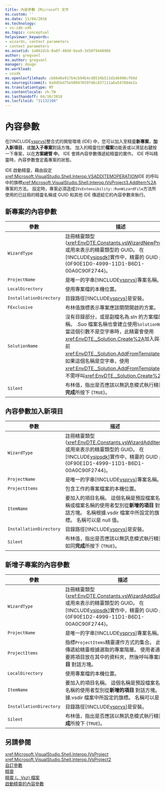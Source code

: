 ```yaml
---
title: 內容參數 |Microsoft 文件
ms.custom: ''
ms.date: 11/04/2016
ms.technology:
- vs-ide-sdk
ms.topic: conceptual
helpviewer_keywords:
- wizards, context parameters
- context parameters
ms.assetid: 1a062dcb-8a8f-40dd-bea9-3d10f9448966
author: gregvanl
ms.author: gregvanl
manager: douge
ms.workload:
- vssdk
ms.openlocfilehash: cb6646e917b4cb94b4cd0534b513d148490cf69d
ms.sourcegitcommit: 6a9d5bd75e50947659fd6c837111a6a547884e2a
ms.translationtype: MT
ms.contentlocale: zh-TW
ms.lasthandoff: 04/16/2018
ms.locfileid: "31132100"
---
```

# <a name="context-parameters"></a>內容參數
在[!INCLUDE[vsprvs](../../code-quality/includes/vsprvs_md.md)]整合式的開發環境 (IDE) 中，您可以加入至精靈**新專案**，**加入新項目**，或**加入子專案**對話方塊。 加入的精靈位於**檔案**功能表或以滑鼠右鍵按一下專案，以在**方案總管 中**。 IDE 會將內容參數傳遞給精靈的實作。 IDE 呼叫精靈時，內容參數會定義專案的狀態。  
  
 IDE 啟動精靈，藉由設定<xref:Microsoft.VisualStudio.Shell.Interop.VSADDITEMOPERATION>IDE 的呼叫中的旗標<xref:Microsoft.VisualStudio.Shell.Interop.IVsProject3.AddItem%2A>專案的方法。 設定時，專案必須造成`IVsExtensibility::RunWizardFile`方法所使用的已註冊的精靈名稱或 GUID 和其他 IDE 傳遞給它的內容參數來執行。  
  
## <a name="context-parameters-for-new-project"></a>新專案的內容參數  
  
|參數|描述|  
|---------------|-----------------|  
|`WizardType`|註冊精靈類型 (<xref:EnvDTE.Constants.vsWizardNewProject>) 或用來表示的精靈類型的 GUID。 在[!INCLUDE[vsipsdk](../../extensibility/includes/vsipsdk_md.md)]實作中，精靈的 GUID 是 {0F90E1D0-4999-11D1-B6D1-00A0C90F2744}。|  
|`ProjectName`|是唯一的字串[!INCLUDE[vsprvs](../../code-quality/includes/vsprvs_md.md)]專案名稱。|  
|`LocalDirectory`|使用專案檔的本機位置。|  
|`InstallationDirectory`|目錄路徑[!INCLUDE[vsprvs](../../code-quality/includes/vsprvs_md.md)]是安裝。|  
|`FExclusive`|布林值旗標表示專案應該關閉開啟的方案。|  
|`SolutionName`|沒有目錄部分，或是副檔名為.sln 的方案檔的名稱。 .Suo 檔案名稱也會建立使用`SolutionName`。 當這個引數不是空字串時，此精靈會使用<xref:EnvDTE._Solution.Create%2A>加入與專案之前<xref:EnvDTE._Solution.AddFromTemplate%2A>。 如果這個名稱是空字串，使用<xref:EnvDTE._Solution.AddFromTemplate%2A>而不需呼叫<xref:EnvDTE._Solution.Create%2A>。|  
|`Silent`|布林值，指出是否應該以無訊息模式執行精靈如同**完成**所按下 (`TRUE`)。|  
  
## <a name="context-parameters-for-add-new-item"></a>內容參數加入新項目  
  
|參數|描述|  
|---------------|-----------------|  
|`WizardType`|註冊精靈類型 (<xref:EnvDTE.Constants.vsWizardAddItem>) 或用來表示的精靈類型的 GUID。 在[!INCLUDE[vsipsdk](../../extensibility/includes/vsipsdk_md.md)]實作中，精靈的 GUID 是 {0F90E1D1-4999-11D1-B6D1-00A0C90F2744}。|  
|`ProjectName`|是唯一的字串[!INCLUDE[vsprvs](../../code-quality/includes/vsprvs_md.md)]專案名稱。|  
|`ProjectItems`|包含工作的專案檔案的本機位置。|  
|`ItemName`|要加入的項目名稱。 這個名稱是預設檔案名稱或檔案名稱的使用者型別從**新增的項目** 對話方塊。 名稱根據.vsdir 檔案中所設定的旗標。 名稱可以是 null 值。|  
|`InstallationDirectory`|目錄路徑[!INCLUDE[vsprvs](../../code-quality/includes/vsprvs_md.md)]是安裝。|  
|`Silent`|布林值，指出是否應該以無訊息模式執行精靈如同**完成**所按下 (`TRUE`)。|  
  
## <a name="context-parameters-for-add-sub-project"></a>新增子專案的內容參數  
  
|參數|描述|  
|---------------|-----------------|  
|`WizardType`|註冊精靈類型 (<xref:EnvDTE.Constants.vsWizardAddSubProject>) 或用來表示的精靈類型的 GUID。 在[!INCLUDE[vsipsdk](../../extensibility/includes/vsipsdk_md.md)]實作中，精靈的 GUID 是 {0F90E1D2-4999-11D1-B6D1-00A0C90F2744}。|  
|`ProjectName`|是唯一的字串[!INCLUDE[vsprvs](../../code-quality/includes/vsprvs_md.md)]專案名稱。|  
|`ProjectItems`|指標`ProjectItems`精靈運作方式的集合。 此指標會傳遞給精靈根據選取的專案階層。 使用者通常會選取要將項目放在其中的資料夾，然後呼叫專案的**加入項目** 對話方塊。|  
|`LocalDirectory`|使用專案檔的本機位置。|  
|`ItemName`|要加入的項目名稱。 這個名稱是預設檔案名稱或檔案名稱的使用者型別從**新增的項目** 對話方塊。 名稱根據.vsdir 檔案中所設定的旗標。 名稱可以是 null 值。|  
|`InstallationDirectory`|目錄路徑[!INCLUDE[vsprvs](../../code-quality/includes/vsprvs_md.md)]是安裝。|  
|`Silent`|布林值，指出是否應該以無訊息模式執行精靈如同**完成**所按下 (`TRUE`)。|  
  
## <a name="see-also"></a>另請參閱  
 <xref:Microsoft.VisualStudio.Shell.Interop.IVsProject>   
 <xref:Microsoft.VisualStudio.Shell.Interop.IVsProject2>   
 [自訂參數](../../extensibility/internals/custom-parameters.md)   
 [精靈](../../extensibility/internals/wizards.md)   
 [精靈 (。Vsz) 檔案](../../extensibility/internals/wizard-dot-vsz-file.md)   
 [啟動精靈的內容參數](http://msdn.microsoft.com/Library/051a10f4-9e45-4604-b344-123044f33a24)